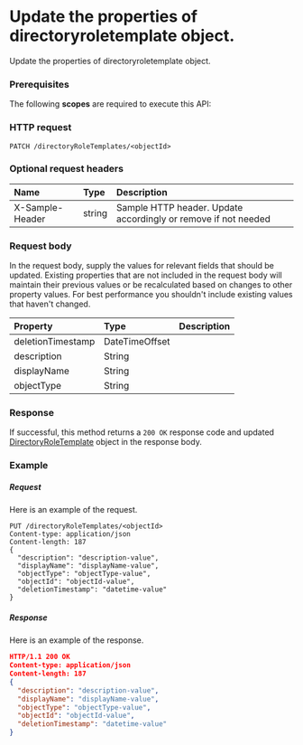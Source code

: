# Update the properties of directoryroletemplate object.

Update the properties of directoryroletemplate object.
### Prerequisites
The following **scopes** are required to execute this API: 
### HTTP request
<!-- { "blockType": "ignored" } -->
```http
PATCH /directoryRoleTemplates/<objectId>
```
### Optional request headers
| Name       | Type | Description|
|:-----------|:------|:----------|
| X-Sample-Header  | string  | Sample HTTP header. Update accordingly or remove if not needed|

### Request body
In the request body, supply the values for relevant fields that should be updated. Existing properties that are not included in the request body will maintain their previous values or be recalculated based on changes to other property values. For best performance you shouldn't include existing values that haven't changed.

| Property	   | Type	|Description|
|:---------------|:--------|:----------|
|deletionTimestamp|DateTimeOffset||
|description|String||
|displayName|String||
|objectType|String||

### Response
If successful, this method returns a `200 OK` response code and updated [DirectoryRoleTemplate](../resources/directoryroletemplate.md) object in the response body.
### Example
##### Request
Here is an example of the request.
<!-- {
  "blockType": "request",
  "name": "update_directoryroletemplate"
}-->
```http
PUT /directoryRoleTemplates/<objectId>
Content-type: application/json
Content-length: 187
{
  "description": "description-value",
  "displayName": "displayName-value",
  "objectType": "objectType-value",
  "objectId": "objectId-value",
  "deletionTimestamp": "datetime-value"
}
```
##### Response
<!-- {
  "blockType": "response",
  "truncated": false,
  "@odata.type": "directoryroletemplate"
} -->
Here is an example of the response.
```json
HTTP/1.1 200 OK
Content-type: application/json
Content-length: 187
{
  "description": "description-value",
  "displayName": "displayName-value",
  "objectType": "objectType-value",
  "objectId": "objectId-value",
  "deletionTimestamp": "datetime-value"
}
```

<!-- uuid: d203d2dd-eb0a-419f-a140-77a27c2d1e8b
2015-10-16 10:07:50 UTC -->
<!-- {
  "type": "#page.annotation",
  "description": "Update the properties of directoryroletemplate object.",
  "keywords": "",
  "section": "documentation",
  "tocPath": ""
}-->